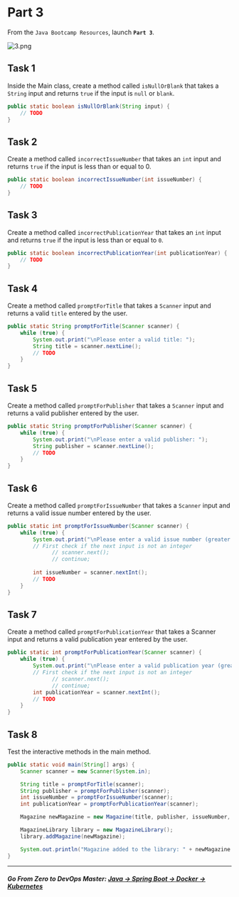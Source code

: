 # Part 3

From the `Java Bootcamp Resources`, launch **`Part 3`**.

![3.png](https://img-c.udemycdn.com/redactor/raw/article_lecture/2025-01-03_22-27-09-669aa067281080e0190d14baa5a97fa4.png)

## Task 1
Inside the Main class, create a method called `isNullOrBlank` that takes a `String` input and returns `true` if the input is `null` or `blank`.


```java
public static boolean isNullOrBlank(String input) {
    // TODO
}
```

## Task 2

Create a method called `incorrectIssueNumber` that takes an `int` input and returns `true` if the input is less than or equal to 0.

```java
public static boolean incorrectIssueNumber(int issueNumber) {
    // TODO
}
```

## Task 3
Create a method called `incorrectPublicationYear` that takes an `int` input and returns `true` if the input is less than or equal to `0`.

```java
public static boolean incorrectPublicationYear(int publicationYear) {
    // TODO
}
```

## Task 4
Create a method called `promptForTitle` that takes a `Scanner` input and returns a valid `title` entered by the user.

```java
public static String promptForTitle(Scanner scanner) {
    while (true) {
        System.out.print("\nPlease enter a valid title: ");
        String title = scanner.nextLine();
        // TODO
    }
}
```
## Task 5
Create a method called `promptForPublisher` that takes a `Scanner` input and returns a valid publisher entered by the user.

```java
public static String promptForPublisher(Scanner scanner) {
    while (true) {
        System.out.print("\nPlease enter a valid publisher: ");
        String publisher = scanner.nextLine();
        // TODO
    }
}
```

## Task 6

Create a method called `promptForIssueNumber` that takes a `Scanner` input and returns a valid issue number entered by the user.

```java
public static int promptForIssueNumber(Scanner scanner) {
    while (true) {
        System.out.print("\nPlease enter a valid issue number (greater than 0): ");
        // First check if the next input is not an integer
              // scanner.next();
              // continue;
 
        int issueNumber = scanner.nextInt();
        // TODO
    }
}
```
## Task 7
Create a method called `promptForPublicationYear` that takes a Scanner input and returns a valid publication year entered by the user.

```java
public static int promptForPublicationYear(Scanner scanner) {
    while (true) {
        System.out.print("\nPlease enter a valid publication year (greater than 0): ");
        // First check if the next input is not an integer
              // scanner.next();
              // continue;
        int publicationYear = scanner.nextInt();
        // TODO
    }
}
```
## Task 8
Test the interactive methods in the main method.

```java
public static void main(String[] args) {
    Scanner scanner = new Scanner(System.in);

    String title = promptForTitle(scanner);
    String publisher = promptForPublisher(scanner);
    int issueNumber = promptForIssueNumber(scanner);
    int publicationYear = promptForPublicationYear(scanner);

    Magazine newMagazine = new Magazine(title, publisher, issueNumber, publicationYear);

    MagazineLibrary library = new MagazineLibrary();
    library.addMagazine(newMagazine);

    System.out.println("Magazine added to the library: " + newMagazine.getTitle());
}
```
-----
##### **Go From Zero to DevOps Master**: *[Java → Spring Boot → Docker → Kubernetes](https://rslim087a.github.io/zero-devops-roadmap/)*